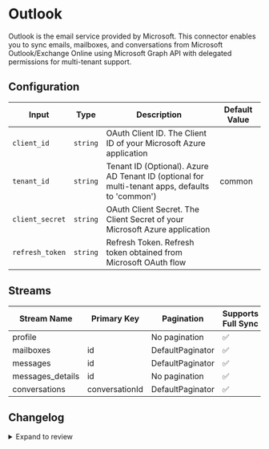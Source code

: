 # Outlook
Outlook is the email service provided by Microsoft. This connector enables you to sync emails, mailboxes, and conversations from Microsoft Outlook/Exchange Online using Microsoft Graph API with delegated permissions for multi-tenant support.

## Configuration

| Input | Type | Description | Default Value |
|-------|------|-------------|---------------|
| `client_id` | `string` | OAuth Client ID. The Client ID of your Microsoft Azure application |  |
| `tenant_id` | `string` | Tenant ID (Optional). Azure AD Tenant ID (optional for multi-tenant apps, defaults to &#39;common&#39;) | common |
| `client_secret` | `string` | OAuth Client Secret. The Client Secret of your Microsoft Azure application |  |
| `refresh_token` | `string` | Refresh Token. Refresh token obtained from Microsoft OAuth flow |  |

## Streams
| Stream Name | Primary Key | Pagination | Supports Full Sync | Supports Incremental |
|-------------|-------------|------------|---------------------|----------------------|
| profile |  | No pagination | ✅ |  ❌  |
| mailboxes | id | DefaultPaginator | ✅ |  ❌  |
| messages | id | DefaultPaginator | ✅ |  ❌  |
| messages_details | id | No pagination | ✅ |  ❌  |
| conversations | conversationId | DefaultPaginator | ✅ |  ❌  |

## Changelog

<details>
  <summary>Expand to review</summary>

| Version          | Date              | Pull Request | Subject        |
|------------------|-------------------|--------------|----------------|
| 0.0.2 | 2025-08-14 | [64942](https://github.com/airbytehq/airbyte/pull/64942) | Fix docker image entrypoint for platform syncs |
| 0.0.1 | 2025-08-14 | | Initial release by [@saif-qureshi-341](https://github.com/saif-qureshi-341) via Connector Builder |

</details>
